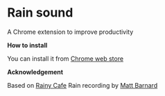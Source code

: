 Rain sound
==========

A Chrome extension to improve productivity


**How to install**

You can install it from [Chrome web store](https://chrome.google.com/webstore/detail/rain-sound/boccolgmoknhiidceemmgkoaggficcpl)


**Acknowledgement**

Based on [Rainy Cafe](http://rainycafe.com/)
Rain recording by [Matt Barnard](https://soundcloud.com/mattt)
